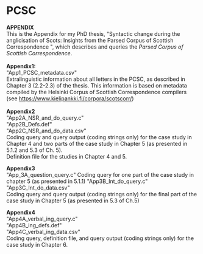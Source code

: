 # PCSC
<b>APPENDIX</b><br>
This is the Appendix for my PhD thesis, "Syntactic change during the anglicisation of Scots: Insights from the Parsed Corpus of Scottish Correspondence
", which describes and queries the <i>Parsed Corpus of Scottish Correspondence</i>.<br>
<br>
<b>Appendix1:</b><br>
"App1_PCSC_metadata.csv"<br>
Extralinguistic information about all letters in the PCSC, as described in Chapter 3 (2.2-2.3) of the thesis. This information is based on metadata compiled by the Helsinki Corpus of Scottish Correspondence compilers (see https://www.kielipankki.fi/corpora/scotscorr/)<br>
<br>
<b>Appendix2</b><br>
"App2A_NSR_and_do_query.c"<br>
"App2B_Defs.def"<br>
"App2C_NSR_and_do_data.csv"<br>
Coding query and query output (coding strings only) for the case study in Chapter 4 and two parts of the case study in Chapter 5 (as presented in 5.1.2 and 5.3 of Ch. 5). <br>
Definition file for the studies in Chapter 4 and 5. <br>

<b>Appendix3</b><br>
"App_3A_question_query.c"
Coding query for one part of the case study in chapter 5 (as presented in 5.1.1)
"App3B_Int_do_query.c"<br>
"App3C_Int_do_data.csv"<br>
Coding query and query output (coding strings only) for the final part of the case study in Chapter 5 (as presented in 5.3 of Ch.5)<br>

<b>Appendix4</b><br>
"App4A_verbal_ing_query.c"<br>
"App4B_ing_defs.def"<br>
"App4C_verbal_ing_data.csv"<br>
Coding query, definition file, and query output (coding strings only) for the case study in Chapter 6.<br>
